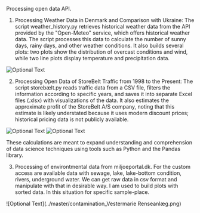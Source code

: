 Processing open data API.

1. Processing Weather Data in Denmark and Comparison with Ukraine: 
The script weather_history.py retrieves historical weather data from the API provided by the "Open-Meteo" service, 
which offers historical weather data. The script processes this data to calculate the number of sunny days, rainy days, 
and other weather conditions. It also builds several plots: two plots show the distribution of overcast conditions 
and wind, while two line plots display temperature and precipitation data.

![Optional Text](../master/Figure_1.png)

2. Processing Open Data of StoreBelt Traffic from 1998 to the Present: 
The script storebælt.py reads traffic data from a CSV file, filters the information according to specific years, 
and saves it into separate Excel files (.xlsx) with visualizations of the data. It also estimates the approximate profit 
of the StoreBelt A/S company, noting that this estimate is likely understated because it uses modern discount prices; 
historical pricing data is not publicly available.

![Optional Text](../master/barplot.png)
![Optional Text](../master/pie_chart.png)

   
These calculations are meant to expand understanding and comprehension of data science techniques 
using tools such as Python and the Pandas library.

3. Processing of environtmental data from miljoeportal.dk.
For the custom access are available data with sewage, lake, lake-bottom condition, rivers, underground water.
We can get raw data in csv format and manipulate with that in desirable way. I am used to build plots with sorted data.
In this situation for specific  sample-place.


![Optional Text](../master/contamination_Vestermarie Renseanlæg.png)
